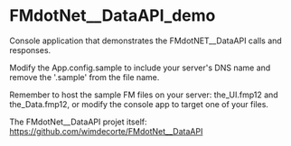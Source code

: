 # FMdotNet__DataAPI_demo
Console application that demonstrates the FMdotNET__DataAPI calls and responses.

Modify the App.config.sample to include your server's DNS name and remove the '.sample' from the file name.

Remember to host the sample FM files on your server: the_UI.fmp12 and the_Data.fmp12, or modify the console app to target one of your files.

The FMdotNet__DataAPI projet itself: https://github.com/wimdecorte/FMdotNet__DataAPI
